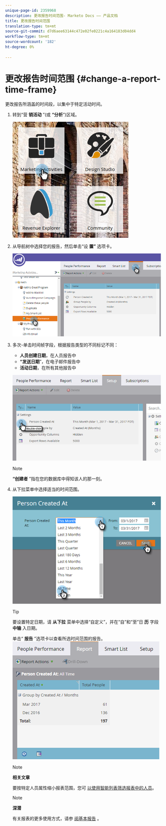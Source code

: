 ```yaml
---
unique-page-id: 2359968
description: 更改报告时间范围- Marketo Docs —— 产品文档
title: 更改报告时间范围
translation-type: tm+mt
source-git-commit: d7d6aee63144c472e02fe0221c4a164183d04dd4
workflow-type: tm+mt
source-wordcount: '182'
ht-degree: 0%

---
```



# 更改报告时间范围 {#change-a-report-time-frame}

更改报告所涵盖的时间段，以集中于特定活动时间。

1. 转到“营 **销活动** ”(或 **“分析**”)区域。

   ![](assets/image2017-3-27-9-3a15-3a9.png)

1. 从导航树中选择您的报告，然后单击“设 **置”** 选项卡。

   ![](assets/image2017-3-27-9-3a57-3a56.png)

1. 多次-单击时间帧字段，根据报告类型的不同标记不同：

   * **人员创建日期**，在人员报告中
   * **“发送日期**”，在电子邮件报告中
   * **活动日期**，在所有其他报告中

   ![](assets/image2017-3-27-9-3a58-3a23.png)

   >[!NOTE]
   >
   >**“创建者** ”指在您的数据库中得知该人的那一刻。

1. 从下拉菜单中选择适当的时间范围。

   ![](assets/image2017-3-27-9-3a58-3a40.png)

   >[!TIP]
   >
   >要设置特定日期，请 **从下拉** 菜单中选择“自定义”，并在“自”和“至”日 **历** 字段 **中输** 入日期。

   单击“ **报告** ”选项卡以查看所选时间范围的报告。\
   ![](assets/image2017-3-27-9-3a59-3a1.png)

   >[!NOTE]
   >
   >**相关文章**
   >
   >
   >要按特定人员属性缩小报表范围，您可 [以使用智能列表筛选报表中的人员](filter-people-in-a-report-with-a-smart-list.md)。

   >[!NOTE]
   >
   >**深潜**
   >
   >
   >有关报表的更多使用方式，请参 [阅基本报告](http://docs.marketo.com/display/docs/basic+reporting) 。

